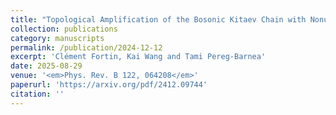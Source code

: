 ```yaml
---
title: "Topological Amplification of the Bosonic Kitaev Chain with Nonuniform Loss"
collection: publications
category: manuscripts
permalink: /publication/2024-12-12
excerpt: 'Clément Fortin, Kai Wang and Tami Pereg-Barnea'
date: 2025-08-29
venue: '<em>Phys. Rev. B 122, 064208</em>'
paperurl: 'https://arxiv.org/pdf/2412.09744'
citation: ''
---
```

